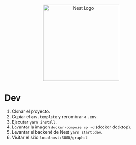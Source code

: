 <p align="center">
  <a href="http://nestjs.com/" target="blank"><img src="https://nestjs.com/img/logo-small.svg" width="250" alt="Nest Logo" /></a>
</p>

# Dev

1. Clonar el proyecto.
2. Copiar el `env.template` y renombrar a `.env`.
3. Ejecutar `yarn install`.
4. Levantar la imagen `docker-compose up -d` (docker desktop).
5. Levantar el backend de Nest `yarn start:dev`.
6. Visitar el sitio `localhost:3000/graphql`


